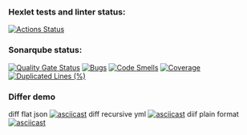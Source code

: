 ### Hexlet tests and linter status:
[![Actions Status](https://github.com/DmitriyKorchagin95/java-project-71/actions/workflows/hexlet-check.yml/badge.svg)](https://github.com/DmitriyKorchagin95/java-project-71/actions)
### Sonarqube status:
[![Quality Gate Status](https://sonarcloud.io/api/project_badges/measure?project=DmitriyKorchagin95_java-project-71&metric=alert_status)](https://sonarcloud.io/summary/new_code?id=DmitriyKorchagin95_java-project-71)
[![Bugs](https://sonarcloud.io/api/project_badges/measure?project=DmitriyKorchagin95_java-project-71&metric=bugs)](https://sonarcloud.io/summary/new_code?id=DmitriyKorchagin95_java-project-71)
[![Code Smells](https://sonarcloud.io/api/project_badges/measure?project=DmitriyKorchagin95_java-project-71&metric=code_smells)](https://sonarcloud.io/summary/new_code?id=DmitriyKorchagin95_java-project-71)
[![Coverage](https://sonarcloud.io/api/project_badges/measure?project=DmitriyKorchagin95_java-project-71&metric=coverage)](https://sonarcloud.io/summary/new_code?id=DmitriyKorchagin95_java-project-71)
[![Duplicated Lines (%)](https://sonarcloud.io/api/project_badges/measure?project=DmitriyKorchagin95_java-project-71&metric=duplicated_lines_density)](https://sonarcloud.io/summary/new_code?id=DmitriyKorchagin95_java-project-71)
### Differ demo
diff flat json
[![asciicast](https://asciinema.org/a/NUZPsktD23UNK2RwXUG28CsJM.svg)](https://asciinema.org/a/NUZPsktD23UNK2RwXUG28CsJM)
diff recursive yml
[![asciicast](https://asciinema.org/a/VNzm6P2KrTGTzZxO7OuHOg57O.svg)](https://asciinema.org/a/VNzm6P2KrTGTzZxO7OuHOg57O)
diif plain format
[![asciicast](https://asciinema.org/a/fE55q4z12Ks4hZRj2cKo5dhsK.svg)](https://asciinema.org/a/fE55q4z12Ks4hZRj2cKo5dhsK)
